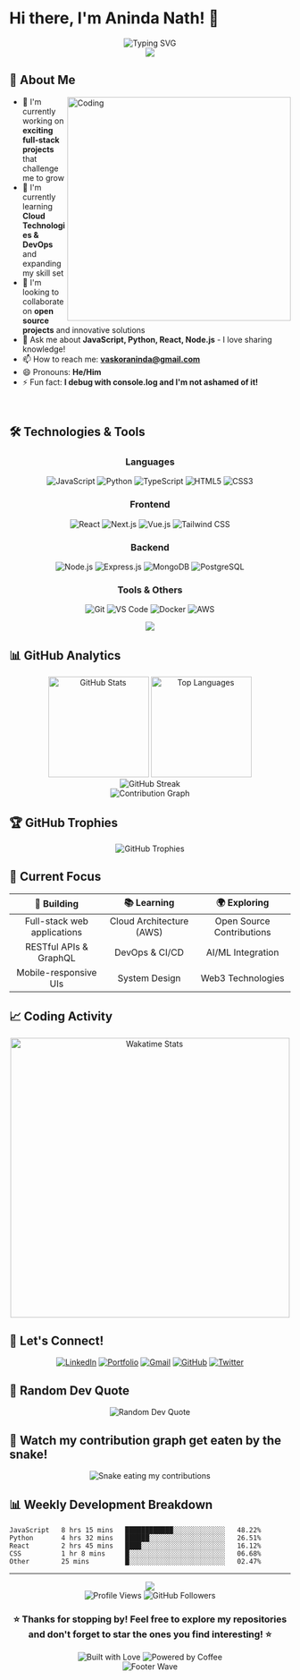 # Hi there, I'm Aninda Nath! 👋

<div align="center">
  <img src="https://readme-typing-svg.herokuapp.com?font=Fira+Code&size=22&pause=1000&color=2E9EF7&center=true&vCenter=true&width=600&lines=Welcome+to+my+GitHub+profile!;Passionate+Full+Stack+Developer;Always+Learning+Something+New;Let's+Build+Something+Amazing+Together!;Open+Source+Enthusiast" alt="Typing SVG" />
</div>

<div align="center">
  <img src="https://user-images.githubusercontent.com/73097560/115834477-dbab4500-a447-11eb-908a-139a6edaec5c.gif">
</div>

## 🚀 About Me

<img align="right" alt="Coding" width="400" src="https://cdn.dribbble.com/users/1162077/screenshots/3848914/programmer.gif">

- 🔭 I'm currently working on **exciting full-stack projects** that challenge me to grow
- 🌱 I'm currently learning **Cloud Technologies & DevOps** and expanding my skill set  
- 👯 I'm looking to collaborate on **open source projects** and innovative solutions
- 💬 Ask me about **JavaScript, Python, React, Node.js** - I love sharing knowledge!
- 📫 How to reach me: **vaskoraninda@gmail.com**
- 😄 Pronouns: **He/Him**
- ⚡ Fun fact: **I debug with console.log and I'm not ashamed of it!**

<br clear="both">

## 🛠️ Technologies & Tools

<div align="center">

### Languages
![JavaScript](https://img.shields.io/badge/-JavaScript-F7DF1E?style=for-the-badge&logo=javascript&logoColor=black)
![Python](https://img.shields.io/badge/-Python-3776AB?style=for-the-badge&logo=python&logoColor=white)
![TypeScript](https://img.shields.io/badge/-TypeScript-3178C6?style=for-the-badge&logo=typescript&logoColor=white)
![HTML5](https://img.shields.io/badge/-HTML5-E34F26?style=for-the-badge&logo=html5&logoColor=white)
![CSS3](https://img.shields.io/badge/-CSS3-1572B6?style=for-the-badge&logo=css3&logoColor=white)

### Frontend
![React](https://img.shields.io/badge/-React-61DAFB?style=for-the-badge&logo=react&logoColor=black)
![Next.js](https://img.shields.io/badge/-Next.js-000000?style=for-the-badge&logo=next.js&logoColor=white)
![Vue.js](https://img.shields.io/badge/-Vue.js-4FC08D?style=for-the-badge&logo=vue.js&logoColor=white)
![Tailwind CSS](https://img.shields.io/badge/-Tailwind_CSS-38B2AC?style=for-the-badge&logo=tailwind-css&logoColor=white)

### Backend
![Node.js](https://img.shields.io/badge/-Node.js-339933?style=for-the-badge&logo=node.js&logoColor=white)
![Express.js](https://img.shields.io/badge/-Express.js-000000?style=for-the-badge&logo=express&logoColor=white)
![MongoDB](https://img.shields.io/badge/-MongoDB-47A248?style=for-the-badge&logo=mongodb&logoColor=white)
![PostgreSQL](https://img.shields.io/badge/-PostgreSQL-336791?style=for-the-badge&logo=postgresql&logoColor=white)

### Tools & Others
![Git](https://img.shields.io/badge/-Git-F05032?style=for-the-badge&logo=git&logoColor=white)
![VS Code](https://img.shields.io/badge/-VS%20Code-007ACC?style=for-the-badge&logo=visual-studio-code&logoColor=white)
![Docker](https://img.shields.io/badge/-Docker-2496ED?style=for-the-badge&logo=docker&logoColor=white)
![AWS](https://img.shields.io/badge/-AWS-232F3E?style=for-the-badge&logo=amazon-aws&logoColor=white)

</div>

<div align="center">
  <img src="https://user-images.githubusercontent.com/73097560/115834477-dbab4500-a447-11eb-908a-139a6edaec5c.gif">
</div>

## 📊 GitHub Analytics

<div align="center">
  <img height="180em" src="https://github-readme-stats.vercel.app/api?username=AnindaNath&show_icons=true&theme=radical&hide_border=true&count_private=true&include_all_commits=true" alt="GitHub Stats" />
  <img height="180em" src="https://github-readme-stats.vercel.app/api/top-langs/?username=AnindaNath&layout=compact&theme=radical&hide_border=true&langs_count=8" alt="Top Languages" />
</div>

<div align="center">
  <img src="https://github-readme-streak-stats.herokuapp.com/?user=AnindaNath&theme=radical&hide_border=true" alt="GitHub Streak" />
</div>

<div align="center">
  <img src="https://github-readme-activity-graph.vercel.app/graph?username=AnindaNath&theme=react-dark&hide_border=true&area=true" alt="Contribution Graph" />
</div>

## 🏆 GitHub Trophies
<div align="center">
  <img src="https://github-profile-trophy.vercel.app/?username=AnindaNath&theme=radical&no-frame=true&no-bg=false&margin-w=4" alt="GitHub Trophies" />
</div>

## 🎯 Current Focus

<div align="center">
  
| 🔨 **Building** | 📚 **Learning** | 🌍 **Exploring** |
|:---:|:---:|:---:|
| Full-stack web applications | Cloud Architecture (AWS) | Open Source Contributions |
| RESTful APIs & GraphQL | DevOps & CI/CD | AI/ML Integration |
| Mobile-responsive UIs | System Design | Web3 Technologies |

</div>

## 📈 Coding Activity

<div align="center">
  <img src="https://wakatime.com/share/@AnindaNath/8f4c6a8e-4f64-4d8c-8e5a-6b2f5c8d9e0a.svg" alt="Wakatime Stats" width="500">
</div>

## 🤝 Let's Connect!

<div align="center">

[![LinkedIn](https://img.shields.io/badge/LinkedIn-0077B5?style=for-the-badge&logo=linkedin&logoColor=white)](https://www.linkedin.com/in/vaskor-debnath-aninda-47575a213/)
[![Portfolio](https://img.shields.io/badge/Portfolio-FF5722?style=for-the-badge&logo=todoist&logoColor=white)](https://vaskoraninda-portfolio.netlify.app/)
[![Gmail](https://img.shields.io/badge/Gmail-D14836?style=for-the-badge&logo=gmail&logoColor=white)](mailto:vaskoraninda@gmail.com)
[![GitHub](https://img.shields.io/badge/GitHub-100000?style=for-the-badge&logo=github&logoColor=white)](https://github.com/AnindaNath)
[![Twitter](https://img.shields.io/badge/Twitter-1DA1F2?style=for-the-badge&logo=twitter&logoColor=white)](https://twitter.com/yourusername)

</div>

## 💭 Random Dev Quote
<div align="center">
  <img src="https://quotes-github-readme.vercel.app/api?type=horizontal&theme=radical" alt="Random Dev Quote" />
</div>

## 🐍 Watch my contribution graph get eaten by the snake!
<div align="center">
  <img src="https://github.com/AnindaNath/AnindaNath/blob/output/github-contribution-grid-snake.svg" alt="Snake eating my contributions" />
</div>

## 📊 Weekly Development Breakdown
<!--START_SECTION:waka-->
```text
JavaScript   8 hrs 15 mins   ████████████░░░░░░░░░░░░░   48.22%
Python       4 hrs 32 mins   ██████░░░░░░░░░░░░░░░░░░░   26.51%
React        2 hrs 45 mins   ████░░░░░░░░░░░░░░░░░░░░░   16.12%
CSS          1 hr 8 mins     █░░░░░░░░░░░░░░░░░░░░░░░░   06.68%
Other        25 mins         █░░░░░░░░░░░░░░░░░░░░░░░░   02.47%
```
<!--END_SECTION:waka-->

---

<div align="center">
  <img src="https://user-images.githubusercontent.com/73097560/115834477-dbab4500-a447-11eb-908a-139a6edaec5c.gif">
</div>

<div align="center">
  <img src="https://komarev.com/ghpvc/?username=AnindaNath&color=blueviolet&style=for-the-badge&label=Profile+Views" alt="Profile Views" />
  <img src="https://img.shields.io/github/followers/AnindaNath?label=Followers&style=for-the-badge&color=blue" alt="GitHub Followers" />
</div>

<div align="center">
  <h3>⭐ Thanks for stopping by! Feel free to explore my repositories and don't forget to star the ones you find interesting! ⭐</h3>
  
  <img src="https://forthebadge.com/images/badges/built-with-love.svg" alt="Built with Love">
  <img src="https://forthebadge.com/images/badges/powered-by-coffee.svg" alt="Powered by Coffee">
</div>

<div align="center">
  <img src="https://capsule-render.vercel.app/api?type=waving&color=gradient&height=100&section=footer" alt="Footer Wave" />
</div>

<!---
AnindaNath/AnindaNath is a ✨ special ✨ repository because its `README.md` (this file) appears on your GitHub profile.
You can click the Preview link to take a look at your changes.
--->
